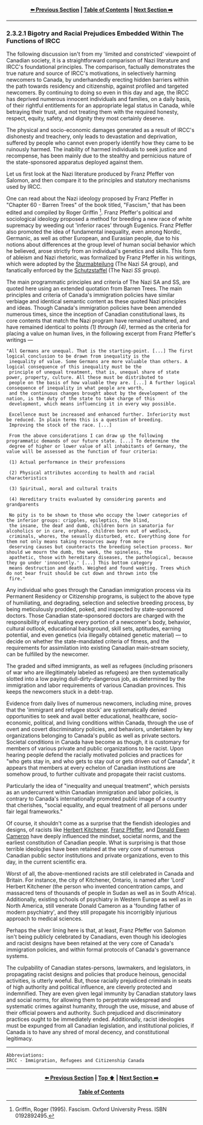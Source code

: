 <div align="center">
  
  **[:arrow_left: Previous Section][Prev] | [Table of Contents][TOC] | [Next Section :arrow_right:][Next]**
  
  [Prev]: ./02-3-2.md
  [Next]: ./02-3-2-2.md
  [TOC]: ./README.md#table-of-contents
  
</div>

---

### 2.3.2.1 Bigotry and Racial Prejudices Embedded Within The Functions of IRCC

The following discussion isn't from my 'limited and constricted' viewpoint of Canadian society, it is a straightforward comparison of Nazi literature and IRCC's foundational principles. The comparison, factually demonstrates the true nature and source of IRCC's motivations, in selectively harming newcomers to Canada, by underhandedly erecting hidden barriers within the path towards residency and citizenship, against profiled and targeted newcomers. By continuing to doing so even in this day and age, the IRCC has deprived numerous innocent individuals and families, on a daily basis, of their rightful entitlements for an appropriate legal status in Canada, while betraying their trust, and not treating them with the required honesty, respect, equity, safety, and dignity they most certainly deserve. 

The physical and socio-economic damages generated as a result of IRCC's dishonesty and treachery, only leads to devastation and deprivation, suffered by people who cannot even properly identify how they came to be ruinously harmed. The inability of harmed individuals to seek justice and recompense, has been mainly due to the stealthy and pernicious nature of the state-sponsored apparatus deployed against them. 

Let us first look at the Nazi literature produced by Franz Pfeffer von Salomon, and then compare it to the principles and statutory mechanisms used by IRCC. 

One can read about the Nazi ideology proposed by Franz Pfeffer in "Chapter 60 - Barren Trees" of the book titled, "Fascism," that has been edited and compiled by Roger Griffin [^1]. Franz Pfeffer's political and sociological ideology proposed a method for breeding a new race of white supremacy by weeding out 'inferior races' through Eugenics. Franz Pfeffer also promoted the
idea of fundamental inequality, even among Nordic, Germanic, as well as other European, and Eurasian people, due to his notions about differences at the group level of human social behavior which he believed, arose strictly from an individual's genetics and skills. This form of ableism and Nazi rhetoric, was formalized by Franz Pfeffer in his writings, which were adopted by the [Sturmabteilung](https://en.wikipedia.org/wiki/Sturmabteilung) (The Nazi *SA* group), and fanatically enforced by the [Schutzstaffel](https://en.wikipedia.org/wiki/Schutzstaffel) (The Nazi *SS* group).

The main programmatic principles and criteria of The Nazi SA and SS, are quoted here using an extended quotation from Barren Trees. The main principles and criteria of Canada's immigration policies have similar verbiage and identical semantic content as these quoted Nazi principles and ideas. Though Canada's immigration policies have been amended numerous times, since the inception of Canadian constitutional laws, its core contents that match the Nazi program have remained unaltered, and have remained identical to points *(1) through (4)*, termed as the criteria for placing a value on human lives, in the following excerpt from Franz Pfeffer's writings —

```
"All Germans are unequal. That is the starting-point. [...] The first logical conclusion to be drawn from inequality is the
 inequality of value. Some Germans are more valuable than others. A logical consequence of this inequality must be the
 principle of unequal treatment, that is, unequal share of state power, property, culture. All these must be distributed to
 people on the basis of how valuable they are. [...] A further logical consequence of inequality in what people are worth,
 and the continuous changes brought about by the development of the nation, is the duty of the state to take charge of this
 development, which means influencing it in every way possible. 
 
 Excellence must be increased and enhanced further. Inferiority must be reduced. In plain terms this is a question of breeding.
 Improving the stock of the race. [...] 
 
 From the above considerations I can draw up the following programmatic demands of our future state. [...] To determine the
 degree of higher or lower value of all inhabitants of Germany, the value will be assessed as the function of four criteria:

 (1) Actual performance in their professions
 
 (2) Physical attributes according to health and racial characteristics
 
 (3) Spiritual, moral and cultural traits
 
 (4) Hereditary traits evaluated by considering parents and grandparents
 
 No pity is to be shown to those who occupy the lower categories of the inferior groups: cripples, epileptics, the blind,
 the insane, the deaf and dumb, children born in sanatoria for alcoholics or in care, orphans, children born out of wedlock, 
 criminals, whores, the sexually disturbed, etc. Everything done for them not only means taking resources away from more
 deserving causes but counteracts the breeding selection process. Nor should we mourn the dumb, the week, the spineless, the
 apathetic, those with hereditary diseases, the pathological, because they go under 'innocently.' [...] This bottom category
 means destruction and death. Weighed and found wanting. Trees which do not bear fruit should be cut down and thrown into the
 fire."
```

Any individual who goes through the Canadian immigration process via its Permanent Residency or Citizenship programs, is subject to the above type of humiliating, and degrading, selection and selective breeding process, by being meticulously prodded, poked, and inspected by state-sponsored doctors. Those Canadian state-sponsored doctors are charged with the responsibility of evaluating every portion of a newcomer's body, behavior, cultural outlook, educational background, skill sets, aptitudes, earning potential, and even genetics (via illegally obtained genetic material) — to decide on whether the state-mandated criteria of fitness, and the requirements for assimilation into existing Canadian main-stream society, can be fulfilled by the newcomer.

The graded and sifted immigrants, as well as refugees (including prisoners of war who are illegitimately labeled as refugees) are then systematically slotted into a low paying dull-dirty-dangerous job, as determined by the immigration and labor requirements of various Canadian provinces. This keeps the newcomers stuck in a debt-trap.

Evidence from daily lives of numerous newcomers, including mine, proves that the 'immigrant and refugee stock' are systematically denied opportunities to seek and avail better educational, healthcare, socio-economic, political, and living conditions within Canada, through the use of overt and covert discriminatory policies, and behaviors, undertaken by key organizations belonging to Canada's public as well as private sectors. Societal conditions in Canada have become as though, it is customary for members of various private and public organizations to be racist. Upon hearing people defend the racially motivated policies and practices for "who gets stay in, and who gets to stay out or gets driven out of Canada", it appears that members at every echelon of Canadian institutions are somehow proud, to further cultivate and propagate their racist customs.

Particularly the idea of "inequality and unequal treatment", which persists as an undercurrent within Canadian immigration and labor policies, is contrary to Canada's internationally promoted public image of a country that cherishes, "social equality, and equal treatment of all persons under fair legal frameworks." 

Of course, it shouldn't come as a surprise that the fiendish ideologies and designs, of racists like [Herbert Kitchener](https://en.wikipedia.org/wiki/Herbert_Kitchener), [Franz Pfeffer](https://en.wikipedia.org/wiki/Franz_Pfeffer_von_Salomon), and [Donald Ewen Cameron](https://en.wikipedia.org/wiki/Donald_Ewen_Cameron) have deeply influenced the mindset, societal norms, and the earliest constitution of Canadian people. What is surprising is that those terrible ideologies have been retained at the very core of numerous Canadian public sector institutions and private organizations, even to this day, in the current scientific era. 

Worst of all, the above-mentioned racists are still celebrated in Canada and Britain. For instance, the city of Kitchener, Ontario, is named after 'Lord' Herbert Kitchener (the person who invented concentration camps, and massacred tens of thousands of people in Sudan as well as in South Africa). Additionally, existing schools of psychiatry in Western Europe as well as in North America, still venerate Donald Cameron as a 'founding father of modern psychiatry', and they still propagate his incorrigibly injurious approach to medical sciences.  

Perhaps the silver lining here is that, at least, Franz Pfeffer von Salomon isn't being publicly celebrated by Canadians, even though his ideologies and racist designs have been retained at the very core of Canada's immigration policies, and within formal protocols of Canada's governance systems.  

The culpability of Canadian states-persons, lawmakers, and legislators, in propagating racist designs and policies that produce heinous, genocidal activities, is utterly woeful. But, those racially prejudiced criminals in seats of high authority and political influence, are cleverly protected and indemnified. They are even given legal immunity by Canadian statutory laws and social norms, for allowing them to perpetrate widespread and systematic crimes against humanity, through the use, misuse, and abuse of their official powers and authority. Such prejudiced and discriminatory practices ought to be immediately ended. Additionally, racist ideologies must be expunged from all Canadian legislation, and institutional policies, if Canada is to have any shred of moral decency, and constitutional legitimacy.  

---

```
Abbreviations:
IRCC - Immigration, Refugees and Citizenship Canada 

```

[^1]: Griffin, Roger (1995). Fascism. Oxford University Press. ISBN 0192892495.

---
<div align="center">
  
  **[:arrow_left: Previous Section][Prev] | [Top :arrow_up:][Top] | [Next Section :arrow_right:][Next]** 
  
  **[Table of Contents][TOC]**

  [Prev]: ./02-3-2.md
  [Top]: ./02-3-2-1.md#2321-bigotry-and-racial-prejudices-embedded-within-the-functions-of-ircc
  [Next]: ./02-3-2-2.md
  [TOC]: ./README.md#table-of-contents
  
</div>